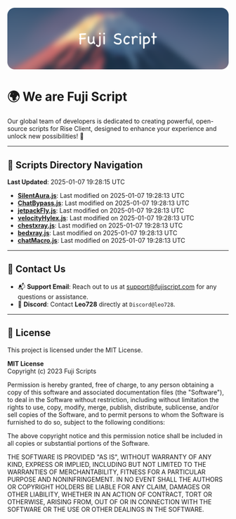 ![Banner](.github/b.webp)

# 🌍 **We are Fuji Script**

Our global team of developers is dedicated to creating powerful, open-source scripts for Rise Client, designed to enhance your experience and unlock new possibilities! 🌟

---
<!-- SCRIPTS_NAVIGATION_START -->
## 📂 **Scripts Directory Navigation**

**Last Updated**: 2025-01-07 19:28:15 UTC

- **[SilentAura.js](scripts/SilentAura.js)**: Last modified on 2025-01-07 19:28:13 UTC
- **[ChatBypass.js](scripts/ChatBypass.js)**: Last modified on 2025-01-07 19:28:13 UTC
- **[jetpackFly.js](scripts/jetpackFly.js)**: Last modified on 2025-01-07 19:28:13 UTC
- **[velocityHylex.js](scripts/velocityHylex.js)**: Last modified on 2025-01-07 19:28:13 UTC
- **[chestxray.js](scripts/chestxray.js)**: Last modified on 2025-01-07 19:28:13 UTC
- **[bedxray.js](scripts/bedxray.js)**: Last modified on 2025-01-07 19:28:13 UTC
- **[chatMacro.js](scripts/chatMacro.js)**: Last modified on 2025-01-07 19:28:13 UTC

<!-- SCRIPTS_NAVIGATION_END -->

---

## 💬 **Contact Us**  
- 📬 **Support Email**: Reach out to us at [support@fujiscript.com](mailto:support@fujiscript.com) for any questions or assistance.  
- 💬 **Discord**: Contact **Leo728** directly at `Discord@leo728`.

---

## 📜 **License**

This project is licensed under the MIT License.  

**MIT License**  
Copyright (c) 2023 Fuji Scripts  

Permission is hereby granted, free of charge, to any person obtaining a copy of this software and associated documentation files (the "Software"), to deal in the Software without restriction, including without limitation the rights to use, copy, modify, merge, publish, distribute, sublicense, and/or sell copies of the Software, and to permit persons to whom the Software is furnished to do so, subject to the following conditions:  

The above copyright notice and this permission notice shall be included in all copies or substantial portions of the Software.  

THE SOFTWARE IS PROVIDED "AS IS", WITHOUT WARRANTY OF ANY KIND, EXPRESS OR IMPLIED, INCLUDING BUT NOT LIMITED TO THE WARRANTIES OF MERCHANTABILITY, FITNESS FOR A PARTICULAR PURPOSE AND NONINFRINGEMENT. IN NO EVENT SHALL THE AUTHORS OR COPYRIGHT HOLDERS BE LIABLE FOR ANY CLAIM, DAMAGES OR OTHER LIABILITY, WHETHER IN AN ACTION OF CONTRACT, TORT OR OTHERWISE, ARISING FROM, OUT OF OR IN CONNECTION WITH THE SOFTWARE OR THE USE OR OTHER DEALINGS IN THE SOFTWARE.  
